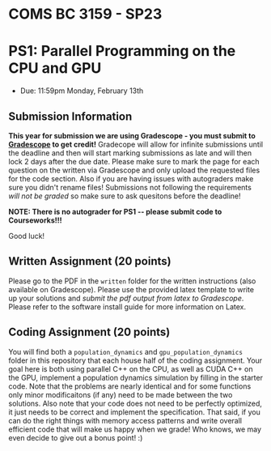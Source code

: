 # COMS BC 3159 - SP23
# PS1: Parallel Programming on the CPU and GPU
* Due: 11:59pm Monday, February 13th

## Submission Information

**This year for submission we are using Gradescope - you must submit to [Gradescope](https://www.gradescope.com/courses/489410) to get credit!** Gradecope will allow for infinite submissions until the deadline and then will start marking submissions as late and will then lock 2 days after the due date. Please make sure to mark the page for each question on the written via Gradescope and only upload the requested files for the code section. Also if you are having issues with autograders make sure you didn't rename files! Submissions not following the requirements *will not be graded* so make sure to ask quesitons before the deadline!

**NOTE: There is no autograder for PS1 -- please submit code to Courseworks!!!**

Good luck!

## Written Assignment (20 points)

Please go to the PDF in the `written` folder for the written instructions (also available on Gradescope). Please use the provided latex template to write up your solutions and *submit the pdf output from latex to Gradescope*. Please refer to the software install guide for more information on Latex.

## Coding Assignment (20 points)

You will find both a `population_dynamics` and `gpu_population_dynamics` folder in this repository that each house half of the coding assignment. Your goal here is both using parallel C++ on the CPU, as well as CUDA C++ on the GPU, implement a population dynamics simulation by filling in the starter code. Note that the problems are nearly identical and for some functions only minor modificaitons (if any) need to be made between the two solutions. Also note that your code does not need to be perfectly optimized, it just needs to be correct and implement the specification. That said, if you can do the right things with memory access patterns and write overall efficient code that will make us happy when we grade! Who knows, we may even decide to give out a bonus point! :)